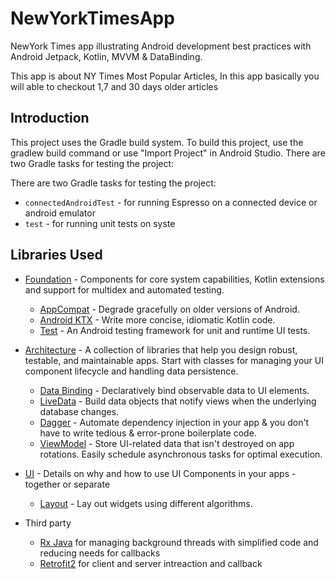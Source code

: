 # NewYorkTimesApp
NewYork Times app illustrating Android development best practices with Android Jetpack, Kotlin, MVVM & DataBinding.

This app is about NY Times Most Popular Articles, In this app basically you will able to checkout 1,7 and 30 days older articles

Introduction
------------
This project uses the Gradle build system. To build this project, use the gradlew build command or use "Import Project" in Android Studio.
There are two Gradle tasks for testing the project:

There are two Gradle tasks for testing the project:
* `connectedAndroidTest` - for running Espresso on a connected device or android emulator
* `test` - for running unit tests on syste

Libraries Used
--------------
* [Foundation](https://developer.android.com/jetpack/components) - Components for core system capabilities, Kotlin extensions and support for
  multidex and automated testing.
  * [AppCompat](https://developer.android.com/topic/libraries/support-library/packages#v7-appcompat) - Degrade gracefully on older versions of Android.
  * [Android KTX](https://developer.android.com/kotlin/ktx) - Write more concise, idiomatic Kotlin code.
  * [Test](https://developer.android.com/training/testing/) - An Android testing framework for unit and runtime UI tests.
  
* [Architecture](https://developer.android.com/jetpack/arch/) - A collection of libraries that help you design robust, testable, and
  maintainable apps. Start with classes for managing your UI component lifecycle and handling data
  persistence.
  * [Data Binding](https://developer.android.com/topic/libraries/data-binding/) - Declaratively bind observable data to UI elements.
  * [LiveData](https://developer.android.com/topic/libraries/architecture/livedata) - Build data objects that notify views when the underlying database changes.
  * [Dagger](https://developer.android.com/training/dependency-injection/dagger-android) - Automate dependency injection in your app & you don't have to write tedious & error-prone boilerplate code.
  * [ViewModel](https://developer.android.com/topic/libraries/architecture/viewmodel) - Store UI-related data that isn't destroyed on app rotations. Easily schedule
     asynchronous tasks for optimal execution.
     
* [UI](https://developer.android.com/guide/topics/ui) - Details on why and how to use UI Components in your apps - together or separate
  * [Layout](http://reactivex.io/intro.html) - Lay out widgets using different algorithms.
* Third party
  * [Rx Java](http://reactivex.io/intro.html) for managing background threads with simplified code and reducing needs for callbacks
  * [Retrofit2](https://square.github.io/retrofit/#introduction) for client and server intreaction and callback
  
